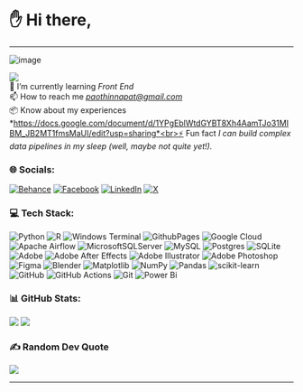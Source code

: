 # ✋ Hi there,<br>
---
![image](https://cdn.discordapp.com/attachments/855161587945963560/1243278826121986201/freepik-export-20240523190536019o.jpeg?ex=6650e523&is=664f93a3&hm=34ded18b97982b9ba3642a35b23284cd8971fd0c998c3351eed47a6508397085&)

[![](https://visitcount.itsvg.in/api?id=paothinnapat&icon=6&color=12)](https://visitcount.itsvg.in)<br>
🧱 I’m currently learning *Front End*<br>📫 How to reach me *paothinnapat@gmail.com*<br>📦 Know about my experiences *https://docs.google.com/document/d/1YPgEblWtdGYBT8Xh4AamTJo31MIBM_JB2MT1fmsMaUI/edit?usp=sharing*<br>⚡ Fun fact *I can build complex data pipelines in my sleep (well, maybe not quite yet!).*


### 🌐 Socials:
[![Behance](https://img.shields.io/badge/Behance-1769ff?logo=behance&logoColor=white)](https://behance.net/paothinnap5e2a) [![Facebook](https://img.shields.io/badge/Facebook-%231877F2.svg?logo=Facebook&logoColor=white)](https://facebook.com/thinnapatnaktham) [![LinkedIn](https://img.shields.io/badge/LinkedIn-%230077B5.svg?logo=linkedin&logoColor=white)](https://linkedin.com/in/paothinnapat) [![X](https://img.shields.io/badge/X-black.svg?logo=X&logoColor=white)](https://x.com/pthinnapat) 

### 💻 Tech Stack:
![Python](https://img.shields.io/badge/python-3670A0?style=for-the-badge&logo=python&logoColor=ffdd54) ![R](https://img.shields.io/badge/r-%23276DC3.svg?style=for-the-badge&logo=r&logoColor=white) ![Windows Terminal](https://img.shields.io/badge/Windows%20Terminal-%234D4D4D.svg?style=for-the-badge&logo=windows-terminal&logoColor=white) ![GithubPages](https://img.shields.io/badge/github%20pages-121013?style=for-the-badge&logo=github&logoColor=white) ![Google Cloud](https://img.shields.io/badge/GoogleCloud-%234285F4.svg?style=for-the-badge&logo=google-cloud&logoColor=white) ![Apache Airflow](https://img.shields.io/badge/Apache%20Airflow-017CEE?style=for-the-badge&logo=Apache%20Airflow&logoColor=white) ![MicrosoftSQLServer](https://img.shields.io/badge/Microsoft%20SQL%20Server-CC2927?style=for-the-badge&logo=microsoft%20sql%20server&logoColor=white) ![MySQL](https://img.shields.io/badge/mysql-4479A1.svg?style=for-the-badge&logo=mysql&logoColor=white) ![Postgres](https://img.shields.io/badge/postgres-%23316192.svg?style=for-the-badge&logo=postgresql&logoColor=white) ![SQLite](https://img.shields.io/badge/sqlite-%2307405e.svg?style=for-the-badge&logo=sqlite&logoColor=white) ![Adobe](https://img.shields.io/badge/adobe-%23FF0000.svg?style=for-the-badge&logo=adobe&logoColor=white) ![Adobe After Effects](https://img.shields.io/badge/Adobe%20After%20Effects-9999FF.svg?style=for-the-badge&logo=Adobe%20After%20Effects&logoColor=white) ![Adobe Illustrator](https://img.shields.io/badge/adobe%20illustrator-%23FF9A00.svg?style=for-the-badge&logo=adobe%20illustrator&logoColor=white) ![Adobe Photoshop](https://img.shields.io/badge/adobe%20photoshop-%2331A8FF.svg?style=for-the-badge&logo=adobe%20photoshop&logoColor=white) ![Figma](https://img.shields.io/badge/figma-%23F24E1E.svg?style=for-the-badge&logo=figma&logoColor=white) ![Blender](https://img.shields.io/badge/blender-%23F5792A.svg?style=for-the-badge&logo=blender&logoColor=white) ![Matplotlib](https://img.shields.io/badge/Matplotlib-%23ffffff.svg?style=for-the-badge&logo=Matplotlib&logoColor=black) ![NumPy](https://img.shields.io/badge/numpy-%23013243.svg?style=for-the-badge&logo=numpy&logoColor=white) ![Pandas](https://img.shields.io/badge/pandas-%23150458.svg?style=for-the-badge&logo=pandas&logoColor=white) ![scikit-learn](https://img.shields.io/badge/scikit--learn-%23F7931E.svg?style=for-the-badge&logo=scikit-learn&logoColor=white) ![GitHub](https://img.shields.io/badge/github-%23121011.svg?style=for-the-badge&logo=github&logoColor=white) ![GitHub Actions](https://img.shields.io/badge/github%20actions-%232671E5.svg?style=for-the-badge&logo=githubactions&logoColor=white) ![Git](https://img.shields.io/badge/git-%23F05033.svg?style=for-the-badge&logo=git&logoColor=white) ![Power Bi](https://img.shields.io/badge/power_bi-F2C811?style=for-the-badge&logo=powerbi&logoColor=black) 
### 📊 GitHub Stats:
![](https://github-readme-streak-stats.herokuapp.com/?user=paothinnapat&theme=city_light&hide_border=true)
![](https://github-readme-stats.vercel.app/api/top-langs/?username=paothinnapat&theme=city_light&hide_border=true&include_all_commits=true&count_private=false&layout=compact)

### ✍️ Random Dev Quote
![](https://quotes-github-readme.vercel.app/api?type=vetical&theme=light)

---

<!-- Proudly created with GPRM ( https://gprm.itsvg.in ) -->
